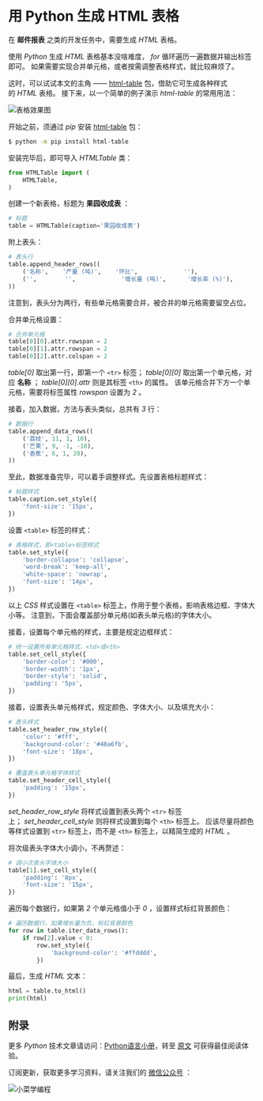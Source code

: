 # 用 Python 生成 HTML 表格

在 **邮件报表** 之类的开发任务中，需要生成 *HTML* 表格。

使用 *Python* 生成 *HTML* 表格基本没啥难度， *for* 循环遍历一遍数据并输出标签即可。 如果需要实现合并单元格，或者按需调整表格样式，就比较麻烦了。

这时，可以试试本文的主角 —— [html-table](https://github.com/fasionchan/py-html-table) 包，借助它可生成各种样式的 *HTML* 表格。 接下来，以一个简单的例子演示 *html-table* 的常用用法：

![表格效果图](https://python.fasionchan.com/zh_CN/latest/_images/997ad67a7f305a39e5a77e3bf86c7798.png)

开始之前，须通过 *pip* 安装 [html-table](https://github.com/fasionchan/py-html-table) 包：

```sh
$ python -m pip install html-table
```

安装完毕后，即可导入 *HTMLTable* 类：

```python
from HTMLTable import (
    HTMLTable,
)
```
创建一个新表格，标题为 **果园收成表** ：

```python
# 标题
table = HTMLTable(caption='果园收成表')
```

附上表头：

```python
# 表头行
table.append_header_rows((
    ('名称',    '产量 (吨)',    '环比',             ''),
    ('',        '',             '增长量 (吨)',      '增长率 (%)'),
))
```

注意到，表头分为两行，有些单元格需要合并，被合并的单元格需要留空占位。

合并单元格设置：

```python
# 合并单元格
table[0][0].attr.rowspan = 2
table[0][1].attr.rowspan = 2
table[0][2].attr.colspan = 2
```

*table[0]* 取出第一行，即第一个 ``<tr>`` 标签； *table[0][0]* 取出第一个单元格，对应 **名称** ； *table[0][0].attr* 则是其标签 ``<th>`` 的属性。 该单元格合并下方一个单元格，需要将标签属性 *rowspan* 设置为 *2* 。

接着，加入数据，方法与表头类似，总共有 *3* 行：

```python
# 数据行
table.append_data_rows((
    ('荔枝', 11, 1, 10),
    ('芒果', 9, -1, -10),
    ('香蕉', 6, 1, 20),
))
```

至此，数据准备完毕，可以着手调整样式。先设置表格标题样式：

```python
# 标题样式
table.caption.set_style({
    'font-size': '15px',
})
```

设置 ``<table>`` 标签的样式：

```python
# 表格样式，即<table>标签样式
table.set_style({
    'border-collapse': 'collapse',
    'word-break': 'keep-all',
    'white-space': 'nowrap',
    'font-size': '14px',
})
```

以上 *CSS* 样式设置在 ``<table>`` 标签上，作用于整个表格，影响表格边框、字体大小等。 注意到，下面会覆盖部分单元格(如表头单元格)的字体大小。

接着，设置每个单元格的样式，主要是规定边框样式：

```python
# 统一设置所有单元格样式，<td>或<th>
table.set_cell_style({
    'border-color': '#000',
    'border-width': '1px',
    'border-style': 'solid',
    'padding': '5px',
})
```

接着，设置表头单元格样式，规定颜色、字体大小、以及填充大小：

```python
# 表头样式
table.set_header_row_style({
    'color': '#fff',
    'background-color': '#48a6fb',
    'font-size': '18px',
})

# 覆盖表头单元格字体样式
table.set_header_cell_style({
    'padding': '15px',
})
```

*set\_header\_row\_style* 将样式设置到表头两个 ``<tr>`` 标签上； *set\_header\_cell\_style* 则将样式设置到每个 ``<th>`` 标签上。 应该尽量将颜色等样式设置到 ``<tr>`` 标签上，而不是 ``<th>`` 标签上，以精简生成的 *HTML* 。

将次级表头字体大小调小，不再赘述：

```python
# 调小次表头字体大小
table[1].set_cell_style({
    'padding': '8px',
    'font-size': '15px',
})
```

遍历每个数据行，如果第 *2* 个单元格值小于 *0* ，设置样式标红背景颜色：

```python
# 遍历数据行，如果增长量为负，标红背景颜色
for row in table.iter_data_rows():
    if row[2].value < 0:
        row.set_style({
            'background-color': '#ffdddd',
        })
```

最后，生成 *HTML* 文本：

```python
html = table.to_html()
print(html)
```

## 附录

更多 *Python* 技术文章请访问：[Python语言小册](https://python.fasionchan.com)，转至 [原文](https://nodejs.fasionchan.com/zh_CN/latest/practices/docker/introduce.html) 可获得最佳阅读体验。

订阅更新，获取更多学习资料，请关注我们的 [微信公众号](https://python.fasionchan.com/zh_CN/latest/about/contact.html#wechat-mp) ：

<!--![小菜学编程](http://cdn.fasionchan.com/coding-fan-wechat-soso-standard.png?x-oss-process=image/resize,w_480)-->

![小菜学编程](https://cdn.fasionchan.com/coding-fan-wechat-soso-qrcode.png?x-oss-process=image/resize,w_640)
